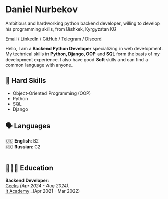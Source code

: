 # Daniel Nurbekov
Ambitious and hardworking python backend developer, willing to develop his programming skills, from Bishkek, Kyrgyzstan KG<br>

[Email](mailto:nurbekuuludaniel@gmail.com) / [LinkedIn](https://www.linkedin.com/in/daniel-nurbekov-3bb309237/) / [GitHub](https://github.com/abatuFF) / [Telegram](https://t.me/abatuFF) / [Discord](https://discordapp.com/users/351967289299435521/)

Hello, I am a **Backend Python Developer** specializing in web development. My technical skills in **Python, Django, OOP** and **SQL** form the basis of my development experience. I also have good **Soft** skills and can find a common language with anyone.
## 🎯 Hard Skills

- Object-Oriented Programming (OOP)
- Python
- SQL
- Django

## 🗣️ Languages

🇺🇸 **English**: B2 <br>
🇷🇺 **Russian**: C2
<br><br>

## 👩🏼‍🎓 Education

**Backend Developer**: <br>
[Geeks](https://geeks.kg/) _(Apr 2024 - Aug 2024)_, <br> 
[It Academy](https://www.instagram.com/p/CqVJ7p6s8SZ/?img_index=1) _(Apr 2021 - Mar 2022) <br>

